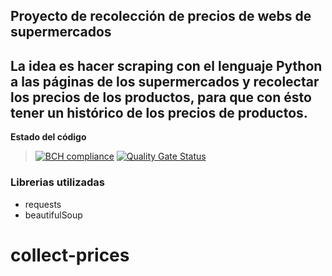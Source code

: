 ## Proyecto de recolección de precios de webs de supermercados

La idea es hacer scraping con el lenguaje **Python** a las páginas de los supermercados y recolectar los precios de los productos, 
para que con ésto tener un histórico de los precios de productos.
---

**Estado del código**
> [![BCH compliance](https://bettercodehub.com/edge/badge/nelson-lz/collect-prices?branch=develop)](https://bettercodehub.com/)
> [![Quality Gate Status](https://sonarcloud.io/api/project_badges/measure?project=nelson-lz_collect-prices&metric=alert_status)](https://sonarcloud.io/summary/new_code?id=nelson-lz_collect-prices)

### Librerias utilizadas

- requests
- beautifulSoup

# collect-prices